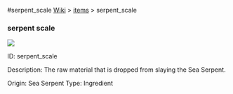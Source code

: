 #serpent_scale
<a href="/wiki.html">Wiki</a> > <a href="/posts/wiki/items/index.html">items</a> > <a>serpent_scale</a>
<div class="iteminfo">
<h3>serpent scale</h3>
<img class="pixelimage" src="https://dragon-force-studio.com/images/EF_wiki/serpent_scale.png">

<a class="iteminfoitem">ID: serpent_scale</a></div>
Description:   The raw material that is dropped from slaying the Sea Serpent.

Origin:  Sea Serpent
Type:  Ingredient